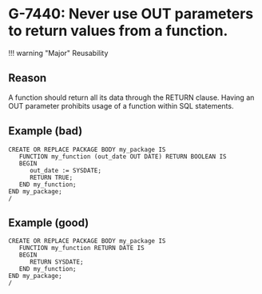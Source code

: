 # G-7440: Never use OUT parameters to return values from a function.

!!! warning "Major"
    Reusability

## Reason

A function should return all its data through the RETURN clause. Having an OUT parameter prohibits usage of a function within SQL statements.

## Example (bad)

```
CREATE OR REPLACE PACKAGE BODY my_package IS
   FUNCTION my_function (out_date OUT DATE) RETURN BOOLEAN IS
   BEGIN
      out_date := SYSDATE;
      RETURN TRUE;
   END my_function;
END my_package;
/
```

## Example (good)

```
CREATE OR REPLACE PACKAGE BODY my_package IS
   FUNCTION my_function RETURN DATE IS
   BEGIN
      RETURN SYSDATE;
   END my_function;
END my_package;
/
```